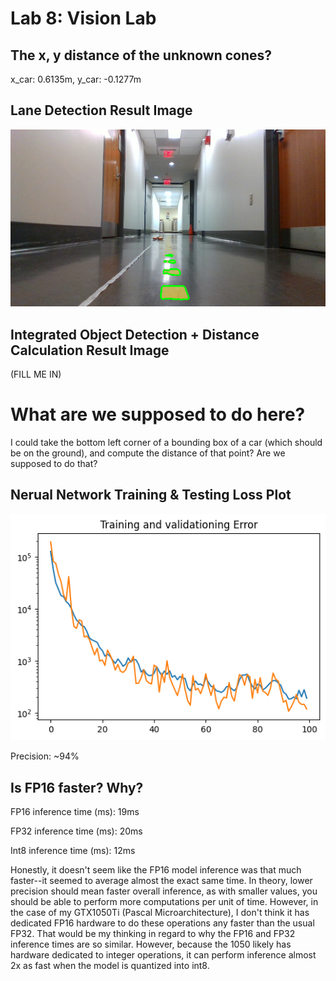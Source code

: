 # Lab 8: Vision Lab

## The x, y distance of the unknown cones?
x_car: 0.6135m, y_car: -0.1277m

## Lane Detection Result Image
![Generated Lane Markings](./submission_images/lane_markings.png)

## Integrated Object Detection + Distance Calculation Result Image
(FILL ME IN)
# What are we supposed to do here?
I could take the bottom left corner of a bounding box of a car (which should be
on the ground), and compute the distance of that point? Are we supposed to do
that?

## Nerual Network Training & Testing Loss Plot
![Training and Validation loss plot](./submission_images/f1tenth_car_detection_training_loss.png)

Precision: ~94%

## Is FP16 faster? Why?
FP16 inference time (ms): 19ms

FP32 inference time (ms): 20ms

Int8 inference time (ms): 12ms

Honestly, it doesn't seem like the FP16 model inference was that much faster--it
seemed to average almost the exact same time. In theory, lower precision should
mean faster overall inference, as with smaller values, you should be able to
perform more computations per unit of time. However, in the case of my
GTX1050Ti (Pascal Microarchitecture), I don't think it has dedicated FP16
hardware to do these operations any faster than the usual FP32. That would be my
thinking in regard to why the FP16 and FP32 inference times are so similar.
However, because the 1050 likely has hardware dedicated to integer operations,
it can perform inference almost 2x as fast when the model is quantized into
int8.